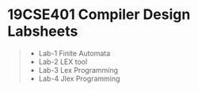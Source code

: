 # 19CSE401 Compiler Design Labsheets
> * Lab-1 Finite Automata
> * Lab-2 LEX tool
> * Lab-3 Lex Programming
> * Lab-4 Jlex Programming
